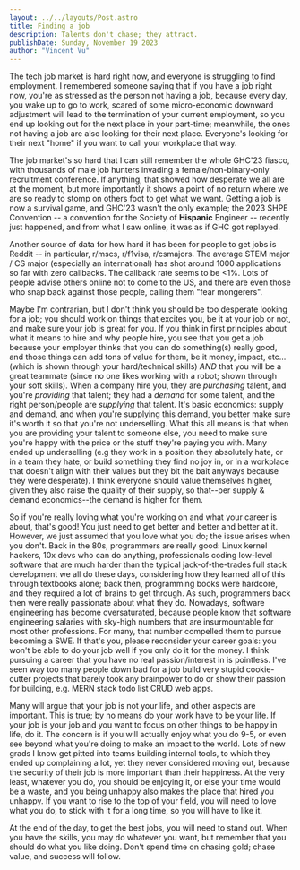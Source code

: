 ```yaml
---
layout: ../../layouts/Post.astro
title: Finding a job
description: Talents don't chase; they attract.
publishDate: Sunday, November 19 2023
author: "Vincent Vu"
---
```


The tech job market is hard right now, and everyone is struggling to find employment. I remembered someone saying that if you have a job right now, you're as stressed as the person not having a job, because every day, you wake up to go to work, scared of some micro-economic downward adjustment will lead to the termination of your current employment, so you end up looking out for the next place in your part-time; meanwhile, the ones not having a job are also looking for their next place. Everyone's looking for their next "home" if you want to call your workplace that way.

The job market's so hard that I can still remember the whole GHC'23 fiasco, with thousands of male job hunters invading a female/non-binary-only recruitment conference. If anything, that showed how desperate we all are at the moment, but more importantly it shows a point of no return where we are so ready to stomp on others foot to get what we want. Getting a job is now a survival game, and GHC'23 wasn't the only example; the 2023 SHPE Convention -- a convention for the Society of **Hispanic** Engineer -- recently just happened, and from what I saw online, it was as if GHC got replayed.

Another source of data for how hard it has been for people to get jobs is Reddit -- in particular, r/mscs, r/f1visa, r/csmajors. The average STEM major / CS major (especially an international) has shot around 1000 applications so far with zero callbacks. The callback rate seems to be <1%. Lots of people advise others online not to come to the US, and there are even those who snap back against those people, calling them "fear mongerers".

Maybe I'm contrarian, but I don't think you should be too desperate looking for a job; you should work on things that excites you, be it at your job or not, and make sure your job is great for you. If you think in first principles about what it means to hire and why people hire, you see that you get a job because your employer thinks that you can do something(s) really good, and those things can add tons of value for them, be it money, impact, etc... (which is shown through your hard/technical skills) _AND_ that you will be a great teammate (since no one likes working with a robot; shown through your soft skills). When a company hire you, they are _purchasing_ talent, and you're _providing_ that talent; they had a _demand_ for some talent, and the right person/people are _supplying_ that talent. It's basic economics: supply and demand, and when you're supplying this demand, you better make sure it's worth it so that you're not underselling. What this all means is that when you are providing your talent to someone else, you need to make sure you're happy with the price or the stuff they're paying you with. Many ended up underselling (e.g they work in a position they absolutely hate, or in a team they hate, or build something they find no joy in, or in a workplace that doesn't align with their values but they bit the bait anyways because they were desperate). I think everyone should value themselves higher, given they also raise the quality of their supply, so that--per supply & demand economics--the demand is higher for them.

So if you're really loving what you're working on and what your career is about, that's good! You just need to get better and better and better at it. However, we just assumed that you love what you do; the issue arises when you don't. Back in the 80s, programmers are really good: Linux kernel hackers, 10x devs who can do anything, professionals coding low-level software that are much harder than the typical jack-of-the-trades full stack development we all do these days, considering how they learned all of this through textbooks alone; back then, programming books were hardcore, and they required a lot of brains to get through. As such, programmers back then were really passionate about what they do. Nowadays, software engineering has become oversaturated, because people know that software engineering salaries with sky-high numbers that are insurmountable for most other professions. For many, that number compelled them to pursue becoming a SWE. If that's you, please reconsider your career goals: you won't be able to do your job well if you only do it for the money. I think pursuing a career that you have no real passion/interest in is pointless. I've seen way too many people down bad for a job build very stupid cookie-cutter projects that barely took any brainpower to do or show their passion for building, e.g. MERN stack todo list CRUD web apps.

Many will argue that your job is not your life, and other aspects are important. This is true; by no means do your work have to be your life. If your job is your job and you want to focus on other things to be happy in life, do it. The concern is if you will actually enjoy what you do 9-5, or even see beyond what you're doing to make an impact to the world. Lots of new grads I know get pitted into teams building internal tools, to which they ended up complaining a lot, yet they never considered moving out, because the security of their job is more important than their happiness. At the very least, whatever you do, you should be enjoying it, or else your time would be a waste, and you being unhappy also makes the place that hired you unhappy. If you want to rise to the top of your field, you will need to love what you do, to stick with it for a long time, so you will have to like it.

At the end of the day, to get the best jobs, you will need to stand out. When you have the skills, you may do whatever you want, but remember that you should do what you like doing. Don't spend time on chasing gold; chase value, and success will follow.
